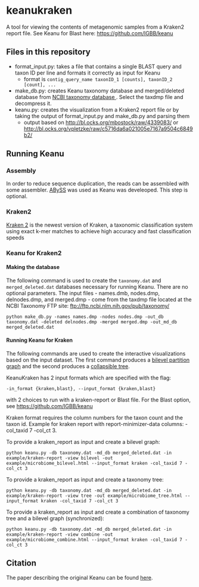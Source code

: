 # keanukraken

A tool for viewing the contents of metagenomic samples from a Kraken2 report file. See Keanu for Blast here: https://github.com/IGBB/keanu

## Files in this repository

- format_input.py: takes a file that contains a single BLAST query and taxon ID per line and formats it correctly as input for Keanu
  - format is `contig_query_name taxonID_1 [counts], taxonID_2 [count], ...`
- make_db.py: creates Keanu taxonomy database and merged/deleted database from [NCBI taxonomy database ](ftp://ftp.ncbi.nih.gov/pub/taxonomy). Select the taxdmp file and decompress it.
- keanu.py: creates the visualization from a Kraken2 report file or by taking the output of format_input.py and make_db.py and parsing them
  - output based on http://bl.ocks.org/mbostock/raw/4339083/ or http://bl.ocks.org/vpletzke/raw/c5716da6a021005e7167a9504c6849b2/

## Running Keanu

### Assembly

In order to reduce sequence duplication, the reads can be assembled with some assembler. [ABySS](https://github.com/bcgsc/abyss) was used as Keanu was develeoped. This step is optional.

### Kraken2

[Kraken 2](https://ccb.jhu.edu/software/kraken2/) is the newest version of Kraken, a taxonomic classification system using exact k-mer matches to achieve high accuracy and fast classification speeds

### Keanu for Kraken2

#### Making the database

The following command is used to create the `taxonomy.dat` and `merged_deleted.dat` databases necessary for running Keanu. There are no optional parameters. The input files - names.dmb, nodes.dmp, delnodes.dmp, and merged.dmp - come from the taxdmp file located at the NCBI Taxonomy FTP site: ftp://ftp.ncbi.nlm.nih.gov/pub/taxonomy/

`python make_db.py -names names.dmp -nodes nodes.dmp -out_db taxonomy.dat -deleted delnodes.dmp -merged merged.dmp -out_md_db merged_deleted.dat`

#### Running Keanu for Kraken

The following commands are used to create the interactive visualizations based on the input dataset. The first command produces a [bilevel partition graph](http://bl.ocks.org/vpletzke/raw/c5716da6a021005e7167a9504c6849b2/) and the second produces a [collapsible tree](http://bl.ocks.org/mbostock/raw/4339083/).

KeanuKraken has 2 input formats which are specified with the flag:

`-in_format {kraken,blast}, --input_format {kraken,blast}`

with 2 choices to run with a kraken-report or Blast file. For the Blast option, see https://github.com/IGBB/keanu

Kraken format requires the column numbers for the taxon count and the taxon id. Example for kraken report with report-minimizer-data columns: -col_taxid 7 -col_ct 3.

To provide a kraken_report as input and create a bilevel graph:

`python keanu.py -db taxonomy.dat -md_db merged_deleted.dat -in example/kraken-report -view bilevel -out example/microbiome_bilevel.html --input_format kraken -col_taxid 7 -col_ct 3`

To provide a kraken_report as input and create a taxonomy tree:

`python keanu.py -db taxonomy.dat -md_db merged_deleted.dat -in example/kraken-report -view tree -out example/microbiome_tree.html --input_format kraken -col_taxid 7 -col_ct 3`

To provide a kraken_report as input and create a combination of taxonomy tree and a bilevel graph (synchronized):

`python keanu.py -db taxonomy.dat -md_db merged_deleted.dat -in example/kraken-report -view combine -out example/microbiome_combine.html --input_format kraken -col_taxid 7 -col_ct 3`

## Citation

The paper describing the original Keanu can be found [here](https://bmcbioinformatics.biomedcentral.com/articles/10.1186/s12859-019-2629-4).
